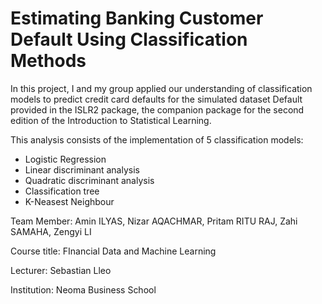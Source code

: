 # Estimating Banking Customer Default Using Classification Methods
In this project, I and my group applied our understanding of classification models to predict credit card defaults for the simulated dataset Default provided in the ISLR2 package, the companion package for the second edition of the Introduction to Statistical Learning. 

This analysis consists of the implementation of 5 classification models:
- Logistic Regression
- Linear discriminant analysis
- Quadratic discriminant analysis
- Classification tree
- K-Neasest Neighbour

Team Member: Amin ILYAS, Nizar AQACHMAR, Pritam RITU RAJ, Zahi SAMAHA, Zengyi LI

Course title: FInancial Data and Machine Learning

Lecturer: Sebastian Lleo

Institution: Neoma Business School

